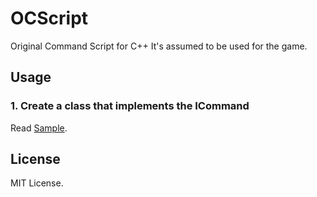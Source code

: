 # OCScript
Original Command Script for C++
It's assumed to be used for the game.

## Usage
### 1. Create a class that implements the ICommand
Read [Sample](https://github.com/marihachi/OCScript/blob/master/src/OCScriptSample/src/Start.cpp#L6-L33).
## License
MIT License.